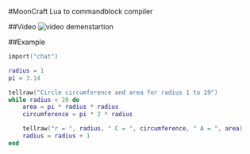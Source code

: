 #MoonCraft
Lua to commandblock compiler

##Video
![video demenstartion](http://giant.gfycat.com/ZestyTenseBufeo.gif)

##Example
```lua
import("chat")

radius = 1
pi = 3.14

tellraw("Circle circumference and area for radius 1 to 19")
while radius < 20 do
    area = pi * radius * radius
    circumference = pi * 2 * radius

    tellraw("r = ", radius, " C = ", circumference, " A = ", area)
    radius = radius + 1
end
```
